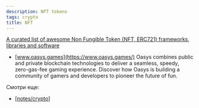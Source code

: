 ```yaml
---
description: NFT tokens
tags: crypto
title: NFT
---
```

[A curated list of awesome Non Fungible Token (NFT, ERC721) frameworks, libraries and software](https://github.com/gianni-dalerta/awesome-nft)

- [www.oasys.games](https://www.oasys.games/) Oasys combines public and private blockchain technologies to deliver a seamless, speedy, zero-gas-fee gaming experience. Discover how Oasys is building a community of gamers and developers to pioneer the future of fun.

Смотри еще:

- [[notes/crypto]]

[//begin]: # "Autogenerated link references for markdown compatibility"
[notes/crypto]: crypto "Криптовалюты"
[//end]: # "Autogenerated link references"